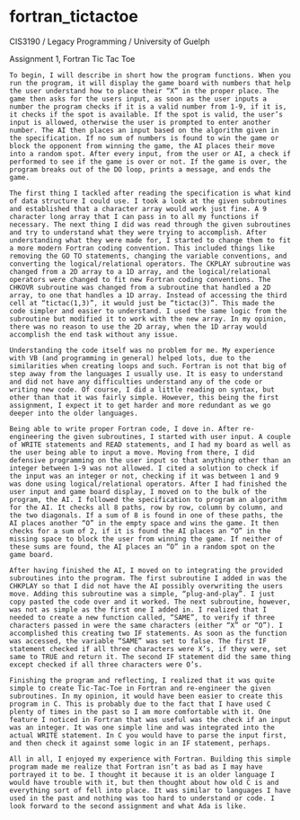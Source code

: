 # fortran_tictactoe
CIS3190 / Legacy Programming / University of Guelph

Assignment 1, Fortran Tic Tac Toe

	To begin, I will describe in short how the program functions. When you run the program, it will display the game board with numbers that help the user understand how to place their “X” in the proper place. The game then asks for the users input, as soon as the user inputs a number the program checks if it is a valid number from 1-9, if it is, it checks if the spot is available. If the spot is valid, the user’s input is allowed, otherwise the user is prompted to enter another number. The AI then places an input based on the algorithm given in the specification. If no sum of numbers is found to win the game or block the opponent from winning the game, the AI places their move into a random spot. After every input, from the user or AI, a check if performed to see if the game is over or not. If the game is over, the program breaks out of the DO loop, prints a message, and ends the game.

	The first thing I tackled after reading the specification is what kind of data structure I could use. I took a look at the given subroutines and established that a character array would work just fine. A 9 character long array that I can pass in to all my functions if necessary. The next thing I did was read through the given subroutines and try to understand what they were trying to accomplish. After understanding what they were made for, I started to change them to fit a more modern Fortran coding convention. This included things like removing the GO TO statements, changing the variable conventions, and converting the logical/relational operators. The CKPLAY subroutine was changed from a 2D array to a 1D array, and the logical/relational operators were changed to fit new Fortran coding conventions. The CHKOVR subroutine was changed from a subroutine that handled a 2D array, to one that handles a 1D array. Instead of accessing the third cell at “tictac(1,3)”, it would just be “tictac(3)”. This made the code simpler and easier to understand. I used the same logic from the subroutine but modified it to work with the new array. In my opinion, there was no reason to use the 2D array, when the 1D array would accomplish the end task without any issue.

	Understanding the code itself was no problem for me. My experience with VB (and programming in general) helped lots, due to the similarities when creating loops and such. Fortran is not that big of step away from the languages I usually use. It is easy to understand and did not have any difficulties understand any of the code or writing new code. Of course, I did a little reading on syntax, but other than that it was fairly simple. However, this being the first assignment, I expect it to get harder and more redundant as we go deeper into the older languages.

	Being able to write proper Fortran code, I dove in. After re-engineering the given subroutines, I started with user input. A couple of WRITE statements and READ statements, and I had my board as well as the user being able to input a move. Moving from there, I did defensive programming on the user input so that anything other than an integer between 1-9 was not allowed. I cited a solution to check if the input was an integer or not, checking if it was between 1 and 9 was done using logical/relational operators. After I had finished the user input and game board display, I moved on to the bulk of the program, the AI. I followed the specification to program an algorithm for the AI. It checks all 8 paths, row by row, column by column, and the two diagonals. If a sum of 8 is found in one of these paths, the AI places another “O” in the empty space and wins the game. It then checks for a sum of 2, if it is found the AI places an “O” in the missing space to block the user from winning the game. If neither of these sums are found, the AI places an “O” in a random spot on the game board.

	After having finished the AI, I moved on to integrating the provided subroutines into the program. The first subroutine I added in was the CHKPLAY so that I did not have the AI possibly overwriting the users move. Adding this subroutine was a simple, “plug-and-play”. I just copy pasted the code over and it worked. The next subroutine, however, was not as simple as the first one I added in. I realized that I needed to create a new function called, “SAME”, to verify if three characters passed in were the same characters (either “X” or “O”). I accomplished this creating two IF statements. As soon as the function was accessed, the variable “SAME” was set to false. The first IF statement checked if all three characters were X’s, if they were, set same to TRUE and return it. The second IF statement did the same thing except checked if all three characters were O’s.

	Finishing the program and reflecting, I realized that it was quite simple to create Tic-Tac-Toe in Fortran and re-engineer the given subroutines. In my opinion, it would have been easier to create this program in C. This is probably due to the fact that I have used C plenty of times in the past so I am more comfortable with it. One feature I noticed in Fortran that was useful was the check if an input was an integer. It was one simple line and was integrated into the actual WRITE statement. In C you would have to parse the input first, and then check it against some logic in an IF statement, perhaps.

	All in all, I enjoyed my experience with Fortran. Building this simple program made me realize that Fortran isn’t as bad as I may have portrayed it to be. I thought it because it is an older language I would have trouble with it, but then thought about how old C is and everything sort of fell into place. It was similar to languages I have used in the past and nothing was too hard to understand or code. I look forward to the second assignment and what Ada is like.
